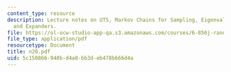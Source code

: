```yaml
---
content_type: resource
description: Lecture notes on UTS, Markov Chains for Sampling, Eigenvalue Analysis
  and Expanders.
file: https://ol-ocw-studio-app-qa.s3.amazonaws.com/courses/6-856j-randomized-algorithms-fall-2002/5c150866940bd4a8bb3deb478b666d4a_n20.pdf
file_type: application/pdf
resourcetype: Document
title: n20.pdf
uid: 5c150866-940b-d4a8-bb3d-eb478b666d4a
---
```

